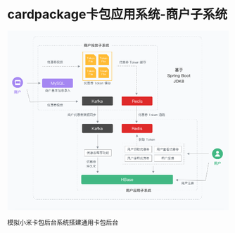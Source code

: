 # cardpackage卡包应用系统-商户子系统

![卡包应用架构图](https://github.com/jacksonCLyu/cardpackage/blob/develop/merchants/src/main/resources/img/cardbag.png)

模拟小米卡包后台系统搭建通用卡包后台
